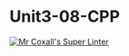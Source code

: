 # Unit3-08-CPP
[![Mr Coxall's Super Linter](https://github.com/ICS3U-Programming-TamerZ/Unit3-08-CPP/workflows/Mr%20Coxall's%20Super%20Linter/badge.svg)](https://github.com/ICS3U-Programming-TamerZ/Unit3-08-CPP/actions/)
